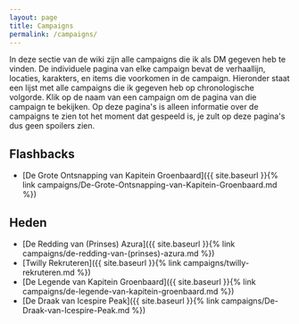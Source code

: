 ```yaml
---
layout: page
title: Campaigns
permalink: /campaigns/
---
```


In deze sectie van de wiki zijn alle campaigns die ik als DM gegeven heb te vinden. De individuele pagina van elke campaign bevat de verhaallijn, locaties, karakters, en items die voorkomen in de campaign. Hieronder staat een lijst met alle campaigns die ik gegeven heb op chronologische volgorde. Klik op de naam van een campaign om de pagina van die campaign te bekijken. Op deze pagina's is alleen informatie over de campaigns te zien tot het moment dat gespeeld is, je zult op deze pagina's dus geen spoilers zien.

## Flashbacks
* [De Grote Ontsnapping van Kapitein Groenbaard]({{ site.baseurl }}{% link campaigns/De-Grote-Ontsnapping-van-Kapitein-Groenbaard.md %})

## Heden
* [De Redding van (Prinses) Azura]({{ site.baseurl }}{% link campaigns/de-redding-van-(prinses)-azura.md %})
* [Twilly Rekruteren]({{ site.baseurl }}{% link campaigns/twilly-rekruteren.md %})
* [De Legende van Kapitein Groenbaard]({{ site.baseurl }}{% link campaigns/de-legende-van-kapitein-groenbaard.md %})
* [De Draak van Icespire Peak]({{ site.baseurl }}{% link campaigns/De-Draak-van-Icespire-Peak.md %})